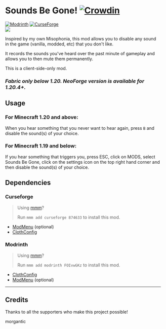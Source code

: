 # Sounds Be Gone! [![Crowdin](https://badges.crowdin.net/sounds-be-gone/localized.svg)](https://crowdin.com/project/sounds-be-gone)

[![Modrinth](https://img.shields.io/modrinth/dt/soundsbegone?logo=modrinth&label=Modrinth)](https://modrinth.com/mod/soundsbegone)
[![CurseForge](https://img.shields.io/curseforge/dt/874633?logo=curseforge&label=CurseForge)](https://www.curseforge.com/minecraft/mc-mods/soundsbegone)  
[![](https://dcbadge.limes.pink/api/server/dvg3tcQCPW)](https://discord.gg/dvg3tcQCPW)


Inspired by my own Misophonia, this mod allows you to disable any sound in the game (vanilla, modded, etc) that you don't like.

It records the sounds you've heard over the past minute of gameplay and allows you to then mute them permanently.

This is a client-side-only mod.

### _Fabric only below 1.20. NeoForge version is available for 1.20.4+._

## Usage

### For Minecraft 1.20 and above:

When you hear something that you never want to hear again, press `B` and disable the sound(s) of your choice.

### For Minecraft 1.19 and below:

If you hear something that triggers you, press ESC, click on MODS, select Sounds Be Gone, click on the settings icon on the top right hand corner and then disable the sound(s) of your choice.

## Dependencies

### Curseforge

> Using [mmm](https://github.com/meza/minecraft-mod-manager)?
>
> Run `mmm add curseforge 874633` to install this mod.

- [ModMenu](https://www.curseforge.com/minecraft/mc-mods/modmenu) (optional)
- [ClothConfig](https://www.curseforge.com/minecraft/mc-mods/cloth-config)

### Modrinth

> Using [mmm](https://github.com/meza/minecraft-mod-manager)?
>
> Run `mmm add modrinth FOIvwGKz` to install this mod.

- [ClothConfig](https://modrinth.com/mod/cloth-config)
- [ModMenu](https://modrinth.com/mod/modmenu) (optional)

---

## Credits

Thanks to all the supporters who make this project possible!

<!-- marker:patrons-start -->

morgantic

<!-- marker:patrons-end -->
